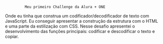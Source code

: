              Meu primeiro Challenge da Alura + ONE 
Onde eu tinha que construa um codificador/decodificador de texto com JavaScript. 
Eu conseguir apresentar a construção da estrutura com o HTML e uma parte da estilização com CSS.
Nesse desafio apresentei o desenvolvimento das funções principais: codificar e descodificar o texto e copiar. 
